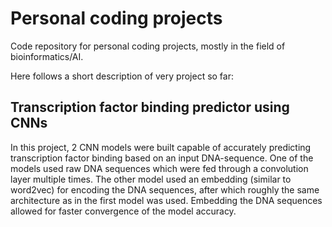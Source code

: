 # Personal coding projects
Code repository for personal coding projects, mostly in the field of bioinformatics/AI.

Here follows a short description of very project so far:
## Transcription factor binding predictor using CNNs
In this project, 2 CNN models were built capable of accurately predicting transcription factor binding based on an input DNA-sequence. One of the models used raw DNA sequences which were fed through a convolution layer multiple times. The other model used an embedding (similar to word2vec) for encoding the DNA sequences, after which roughly the same architecture as in the first model was used. Embedding the DNA sequences allowed for faster convergence of the model accuracy.
